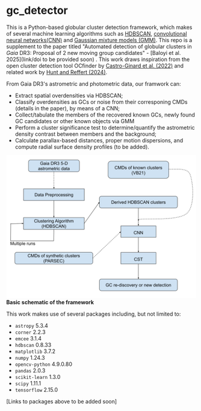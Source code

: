 # gc_detector

This is a Python-based globular cluster detection framework, which makes of several machine learning algorithms such as [HDBSCAN](https://hdbscan.readthedocs.io/en/latest/), [convolutional neural networks(CNN)](https://www.tensorflow.org/tutorials/images/cnn) and [Gaussian mixture models (GMM)](https://scikit-learn.org/stable/modules/generated/sklearn.mixture.GaussianMixture.html). This repo is a supplement to the paper titled "Automated detection of globular clusters in _Gaia_ DR3: Proposal of 2 new moving group candidates" - [Baloyi et al. 2025](link/doi to be provided soon) . This work draws inspiration from the open cluster detection tool OCfinder by [Castro-Ginard et al. (2022)](https://ui.adsabs.harvard.edu/abs/2022A%26A...661A.118C/abstract) and related work by [Hunt and Reffert (2024)](https://ui.adsabs.harvard.edu/abs/2024A%26A...686A..42H/abstract).

From Gaia DR3's astrometric and photometric data, our framwork can:
- Extract spatial overdensities via HDBSCAN;
- Classify overdensities as GCs or noise from their corresponing CMDs (details in the paper), by means of a CNN;
- Collect/tabulate the members of the recovered known GCs, newly found GC candidates or other known objects via GMM
- Perform a cluster significance test to determine/quantify the astrometric density contrast between members and the background;
- Calculate parallax-based distances, proper motion dispersions, and compute radial surface density profiles (to be added).   

![Framework depiction](Flow_chart.svg)
**Basic schematic of the framework**

This work makes use of several packages including, but not limited to:
- `astropy` 5.3.4
- `corner` 2.2.3
- `emcee` 3.1.4
- `hdbscan` 0.8.33
- `matplotlib` 3.7.2
- `numpy` 1.24.3
- `opencv-python` 4.9.0.80
- `pandas` 2.0.3
- `scikit-learn` 1.3.0
- `scipy` 1.11.1
- `tensorflow` 2.15.0

[Links to packages above to be added soon]